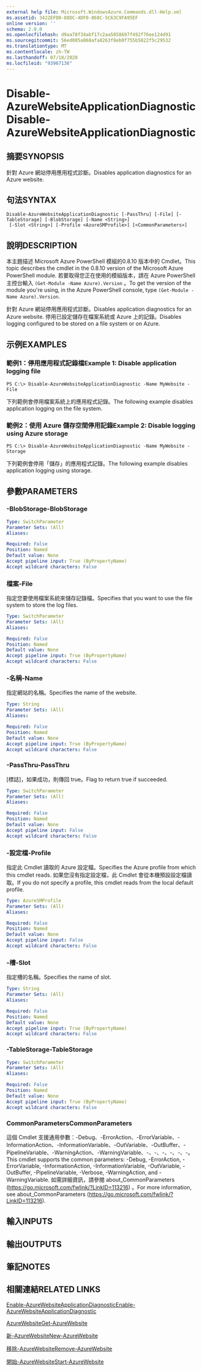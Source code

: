 ```yaml
---
external help file: Microsoft.WindowsAzure.Commands.dll-Help.xml
ms.assetid: 3422EFD0-88DC-4DF0-868C-5C63C9FA95EF
online version: ''
schema: 2.0.0
ms.openlocfilehash: d9aa78f34abf17c2aa5858697f492f76ee124d91
ms.sourcegitcommit: 56ed085a868afa8263f8eb0f755b5822f5c29532
ms.translationtype: MT
ms.contentlocale: zh-TW
ms.lasthandoff: 07/18/2020
ms.locfileid: "93967136"
---
```

# <span data-ttu-id="c561b-101">Disable-AzureWebsiteApplicationDiagnostic</span><span class="sxs-lookup"><span data-stu-id="c561b-101">Disable-AzureWebsiteApplicationDiagnostic</span></span>

## <span data-ttu-id="c561b-102">摘要</span><span class="sxs-lookup"><span data-stu-id="c561b-102">SYNOPSIS</span></span>
<span data-ttu-id="c561b-103">針對 Azure 網站停用應用程式診斷。</span><span class="sxs-lookup"><span data-stu-id="c561b-103">Disables application diagnostics for an Azure website.</span></span>

## <span data-ttu-id="c561b-104">句法</span><span class="sxs-lookup"><span data-stu-id="c561b-104">SYNTAX</span></span>

```
Disable-AzureWebsiteApplicationDiagnostic [-PassThru] [-File] [-TableStorage] [-BlobStorage] [-Name <String>]
 [-Slot <String>] [-Profile <AzureSMProfile>] [<CommonParameters>]
```

## <span data-ttu-id="c561b-105">說明</span><span class="sxs-lookup"><span data-stu-id="c561b-105">DESCRIPTION</span></span>
<span data-ttu-id="c561b-106">本主題描述 Microsoft Azure PowerShell 模組的0.8.10 版本中的 Cmdlet。</span><span class="sxs-lookup"><span data-stu-id="c561b-106">This topic describes the cmdlet in the 0.8.10 version of the Microsoft Azure PowerShell module.</span></span>
<span data-ttu-id="c561b-107">若要取得您正在使用的模組版本，請在 Azure PowerShell 主控台輸入 `(Get-Module -Name Azure).Version` 。</span><span class="sxs-lookup"><span data-stu-id="c561b-107">To get the version of the module you're using, in the Azure PowerShell console, type `(Get-Module -Name Azure).Version`.</span></span>

<span data-ttu-id="c561b-108">針對 Azure 網站停用應用程式診斷。</span><span class="sxs-lookup"><span data-stu-id="c561b-108">Disables application diagnostics for an Azure website.</span></span>
<span data-ttu-id="c561b-109">停用已設定儲存在檔案系統或 Azure 上的記錄。</span><span class="sxs-lookup"><span data-stu-id="c561b-109">Disables logging configured to be stored on a file system or on Azure.</span></span>

## <span data-ttu-id="c561b-110">示例</span><span class="sxs-lookup"><span data-stu-id="c561b-110">EXAMPLES</span></span>

### <span data-ttu-id="c561b-111">範例1：停用應用程式記錄檔</span><span class="sxs-lookup"><span data-stu-id="c561b-111">Example 1:  Disable application logging file</span></span>
```
PS C:\> Disable-AzureWebsiteApplicationDiagnostic -Name MyWebsite -File
```

<span data-ttu-id="c561b-112">下列範例會停用檔案系統上的應用程式記錄。</span><span class="sxs-lookup"><span data-stu-id="c561b-112">The following example disables application logging on the file system.</span></span>

### <span data-ttu-id="c561b-113">範例2：使用 Azure 儲存空間停用記錄</span><span class="sxs-lookup"><span data-stu-id="c561b-113">Example 2:  Disable logging using Azure storage</span></span>
```
PS C:\> Disable-AzureWebsiteApplicationDiagnostic -Name MyWebsite -Storage
```

<span data-ttu-id="c561b-114">下列範例會停用「儲存」的應用程式記錄。</span><span class="sxs-lookup"><span data-stu-id="c561b-114">The following example disables application logging using storage.</span></span>

## <span data-ttu-id="c561b-115">參數</span><span class="sxs-lookup"><span data-stu-id="c561b-115">PARAMETERS</span></span>

### <span data-ttu-id="c561b-116">-BlobStorage</span><span class="sxs-lookup"><span data-stu-id="c561b-116">-BlobStorage</span></span>
```yaml
Type: SwitchParameter
Parameter Sets: (All)
Aliases: 

Required: False
Position: Named
Default value: None
Accept pipeline input: True (ByPropertyName)
Accept wildcard characters: False
```

### <span data-ttu-id="c561b-117">檔案</span><span class="sxs-lookup"><span data-stu-id="c561b-117">-File</span></span>
<span data-ttu-id="c561b-118">指定您要使用檔案系統來儲存記錄檔。</span><span class="sxs-lookup"><span data-stu-id="c561b-118">Specifies that you want to use the file system to store the log files.</span></span>

```yaml
Type: SwitchParameter
Parameter Sets: (All)
Aliases: 

Required: False
Position: Named
Default value: None
Accept pipeline input: True (ByPropertyName)
Accept wildcard characters: False
```

### <span data-ttu-id="c561b-119">-名稱</span><span class="sxs-lookup"><span data-stu-id="c561b-119">-Name</span></span>
<span data-ttu-id="c561b-120">指定網站的名稱。</span><span class="sxs-lookup"><span data-stu-id="c561b-120">Specifies the name of the website.</span></span>

```yaml
Type: String
Parameter Sets: (All)
Aliases: 

Required: False
Position: Named
Default value: None
Accept pipeline input: True (ByPropertyName)
Accept wildcard characters: False
```

### <span data-ttu-id="c561b-121">-PassThru</span><span class="sxs-lookup"><span data-stu-id="c561b-121">-PassThru</span></span>
<span data-ttu-id="c561b-122">[標誌]，如果成功，則傳回 true。</span><span class="sxs-lookup"><span data-stu-id="c561b-122">Flag to return true if succeeded.</span></span>

```yaml
Type: SwitchParameter
Parameter Sets: (All)
Aliases: 

Required: False
Position: Named
Default value: None
Accept pipeline input: False
Accept wildcard characters: False
```

### <span data-ttu-id="c561b-123">-設定檔</span><span class="sxs-lookup"><span data-stu-id="c561b-123">-Profile</span></span>
<span data-ttu-id="c561b-124">指定此 Cmdlet 讀取的 Azure 設定檔。</span><span class="sxs-lookup"><span data-stu-id="c561b-124">Specifies the Azure profile from which this cmdlet reads.</span></span>
<span data-ttu-id="c561b-125">如果您沒有指定設定檔，此 Cmdlet 會從本機預設設定檔讀取。</span><span class="sxs-lookup"><span data-stu-id="c561b-125">If you do not specify a profile, this cmdlet reads from the local default profile.</span></span>

```yaml
Type: AzureSMProfile
Parameter Sets: (All)
Aliases: 

Required: False
Position: Named
Default value: None
Accept pipeline input: False
Accept wildcard characters: False
```

### <span data-ttu-id="c561b-126">-槽</span><span class="sxs-lookup"><span data-stu-id="c561b-126">-Slot</span></span>
<span data-ttu-id="c561b-127">指定槽的名稱。</span><span class="sxs-lookup"><span data-stu-id="c561b-127">Specifies the name of slot.</span></span>

```yaml
Type: String
Parameter Sets: (All)
Aliases: 

Required: False
Position: Named
Default value: None
Accept pipeline input: True (ByPropertyName)
Accept wildcard characters: False
```

### <span data-ttu-id="c561b-128">-TableStorage</span><span class="sxs-lookup"><span data-stu-id="c561b-128">-TableStorage</span></span>
```yaml
Type: SwitchParameter
Parameter Sets: (All)
Aliases: 

Required: False
Position: Named
Default value: None
Accept pipeline input: True (ByPropertyName)
Accept wildcard characters: False
```

### <span data-ttu-id="c561b-129">CommonParameters</span><span class="sxs-lookup"><span data-stu-id="c561b-129">CommonParameters</span></span>
<span data-ttu-id="c561b-130">這個 Cmdlet 支援通用參數：-Debug、-ErrorAction、-ErrorVariable、-InformationAction、-InformationVariable、-OutVariable、-OutBuffer、-PipelineVariable、-WarningAction、-WarningVariable、-、-、-、-、-、-。</span><span class="sxs-lookup"><span data-stu-id="c561b-130">This cmdlet supports the common parameters: -Debug, -ErrorAction, -ErrorVariable, -InformationAction, -InformationVariable, -OutVariable, -OutBuffer, -PipelineVariable, -Verbose, -WarningAction, and -WarningVariable.</span></span> <span data-ttu-id="c561b-131">如需詳細資訊，請參閱 about_CommonParameters (https://go.microsoft.com/fwlink/?LinkID=113216) 。</span><span class="sxs-lookup"><span data-stu-id="c561b-131">For more information, see about_CommonParameters (https://go.microsoft.com/fwlink/?LinkID=113216).</span></span>

## <span data-ttu-id="c561b-132">輸入</span><span class="sxs-lookup"><span data-stu-id="c561b-132">INPUTS</span></span>

## <span data-ttu-id="c561b-133">輸出</span><span class="sxs-lookup"><span data-stu-id="c561b-133">OUTPUTS</span></span>

## <span data-ttu-id="c561b-134">筆記</span><span class="sxs-lookup"><span data-stu-id="c561b-134">NOTES</span></span>

## <span data-ttu-id="c561b-135">相關連結</span><span class="sxs-lookup"><span data-stu-id="c561b-135">RELATED LINKS</span></span>

[<span data-ttu-id="c561b-136">Enable-AzureWebsiteApplicationDiagnostic</span><span class="sxs-lookup"><span data-stu-id="c561b-136">Enable-AzureWebsiteApplicationDiagnostic</span></span>](./Enable-AzureWebsiteApplicationDiagnostic.md)

[<span data-ttu-id="c561b-137">AzureWebsite</span><span class="sxs-lookup"><span data-stu-id="c561b-137">Get-AzureWebsite</span></span>](./Get-AzureWebsite.md)

[<span data-ttu-id="c561b-138">新-AzureWebsite</span><span class="sxs-lookup"><span data-stu-id="c561b-138">New-AzureWebsite</span></span>](./New-AzureWebsite.md)

[<span data-ttu-id="c561b-139">移除-AzureWebsite</span><span class="sxs-lookup"><span data-stu-id="c561b-139">Remove-AzureWebsite</span></span>](./Remove-AzureWebsite.md)

[<span data-ttu-id="c561b-140">開始-AzureWebsite</span><span class="sxs-lookup"><span data-stu-id="c561b-140">Start-AzureWebsite</span></span>](./Start-AzureWebsite.md)


